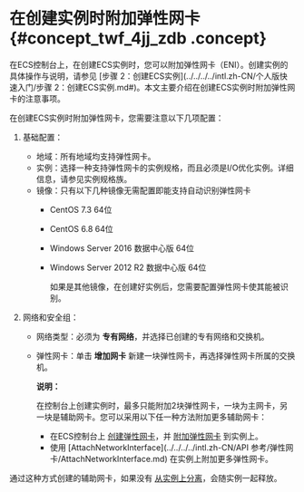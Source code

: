 # 在创建实例时附加弹性网卡 {#concept_twf_4jj_zdb .concept}

在ECS控制台上，在创建ECS实例时，您可以附加弹性网卡（ENI）。创建实例的具体操作与说明，请参见 [步骤 2：创建ECS实例](../../../../intl.zh-CN/个人版快速入门/步骤 2：创建ECS实例.md#)。本文主要介绍在创建ECS实例时附加弹性网卡的注意事项。

在创建ECS实例时附加弹性网卡，您需要注意以下几项配置：

1.  基础配置：
    -   地域：所有地域均支持弹性网卡。
    -   实例：选择一种支持弹性网卡的实例规格，而且必须是I/O优化实例。详细信息，请参见实例规格族。
    -   镜像：只有以下几种镜像无需配置即能支持自动识别弹性网卡
        -   CentOS 7.3 64位
        -   CentOS 6.8 64位
        -   Windows Server 2016 数据中心版 64位
        -   Windows Server 2012 R2 数据中心版 64位

            如果是其他镜像，在创建好实例后，您需要配置弹性网卡使其能被识别。

2.  网络和安全组：
    -   网络类型：必须为 **专有网络**，并选择已创建的专有网络和交换机。
    -   弹性网卡：单击 **增加网卡** 新建一块弹性网卡，再选择弹性网卡所属的交换机。

        **说明：** 

        在控制台上创建实例时，最多只能附加2块弹性网卡，一块为主网卡，另一块是辅助网卡。您可以采用以下任一种方法附加更多辅助网卡：

        -   在ECS控制台上 [创建弹性网卡](intl.zh-CN/用户指南/弹性网卡/创建弹性网卡.md)，并 [附加弹性网卡](intl.zh-CN/用户指南/弹性网卡/将弹性网卡附加到实例.md) 到实例上。
        -   使用 [AttachNetworkInterface](../../../../intl.zh-CN/API 参考/弹性网卡/AttachNetworkInterface.md) 在实例上附加更多弹性网卡。

通过这种方式创建的辅助网卡，如果没有 [从实例上分离](intl.zh-CN/用户指南/弹性网卡/将弹性网卡从实例上分离.md)，会随实例一起释放。

